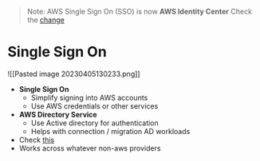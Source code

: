 > Note: AWS Single Sign On (SSO) is now **AWS Identity Center**
> Check the [change](https://aws.amazon.com/about-aws/whats-new/2022/07/aws-single-sign-on-aws-sso-now-aws-iam-identity-center/)

# Single Sign On
![[Pasted image 20230405130233.png]]
- **Single Sign On**
	- Simplify signing into AWS accounts
	- Use AWS credentials or other services
- **AWS Directory Service**
	- Use Active directory for authentication
	- Helps with connection / migration AD workloads
- Check [this](https://www.youtube.com/watch?v=4yJp5-jGGNk)
- Works across whatever non-aws providers
